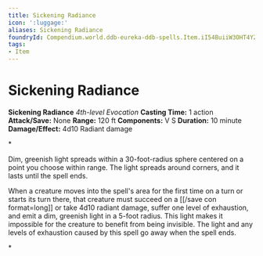 ```yaml
---
title: Sickening Radiance
icon: ':luggage:'
aliases: Sickening Radiance
foundryId: Compendium.world.ddb-eureka-ddb-spells.Item.iI54BuiiW3OHT4YZ
tags:
- Item
---
```


# Sickening Radiance

**Sickening Radiance**
_4th-level Evocation_
**Casting Time:** 1 action
**Attack/Save:** None
**Range:** 120 ft
**Components:** V S
**Duration:** 10 minute
**Damage/Effect:** 4d10 Radiant damage

*<p class="Core-Styles_Core-Body">Dim, greenish light spreads within a 30-foot-radius sphere centered on a point you choose within range. The light spreads around corners, and it lasts until the spell ends.</p>
<p class="Core-Styles_Core-Body">When a creature moves into the spell's area for the first time on a turn or starts its turn there, that creature must succeed on a [[/save con format=long]] or take 4d10 radiant damage, suffer one level of exhaustion, and emit a dim, greenish light in a 5-foot radius. This light makes it impossible for the creature to benefit from being invisible. The light and any levels of exhaustion caused by this spell go away when the spell ends.</p>*